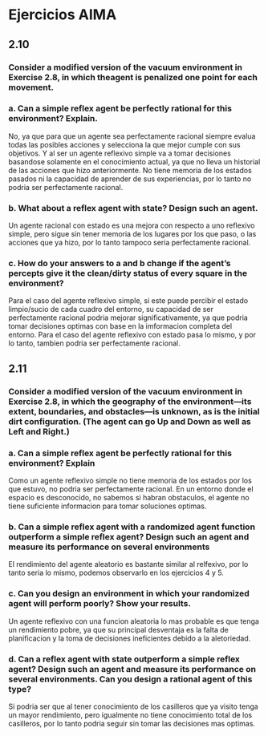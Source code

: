 # Ejercicios AIMA
## 2.10 
###  Consider a modified version of the vacuum environment in Exercise 2.8, in which theagent is penalized one point for each movement.
### a. Can a simple reflex agent be perfectly rational for this environment? Explain.
No, ya que para que un agente sea perfectamente racional siempre evalua todas las posibles acciones y selecciona la que mejor cumple con sus objetivos. Y al ser un agente reflexivo simple va a tomar decisiones basandose solamente en el conocimiento actual, ya que no lleva un historial de las acciones que hizo anteriormente. No tiene memoria de los estados pasados ni la capacidad de aprender de sus experiencias, por lo tanto no podria ser perfectamente racional. 
### b. What about a reflex agent with state? Design such an agent.
Un agente racional con estado es una mejora con respecto a uno reflexivo simple, pero sigue sin tener memoria de los lugares por los que paso, o las acciones que ya hizo, por lo tanto tampoco seria perfectamente racional.
### c. How do your answers to a and b change if the agent’s percepts give it the clean/dirty status of every square in the environment?
Para el caso del agente reflexivo simple, si este puede percibir el estado limpio/sucio de cada cuadro del entorno, su capacidad de ser perfectamente racional podria mejorar significativamente, ya que podria tomar decisiones optimas con base en la imformacion completa del entorno. 
Para el caso del agente reflexivo con estado pasa lo mismo, y por lo tanto, tambien podria ser perfectamente racional.

## 2.11
###  Consider a modified version of the vacuum environment in Exercise 2.8, in which the geography of the environment—its extent, boundaries, and obstacles—is unknown, as is the initial dirt configuration. (The agent can go Up and Down as well as Left and Right.)
###  a. Can a simple reflex agent be perfectly rational for this environment? Explain
Como un agente reflexivo simple no tiene memoria de los estados por los que estuvo, no podria ser perfectamente racional. En un entorno donde el espacio es desconocido, no sabemos si habran obstaculos, el agente no tiene suficiente informacion para tomar soluciones optimas. 
### b. Can a simple reflex agent with a randomized agent function outperform a simple reflex agent? Design such an agent and measure its performance on several environments
El rendimiento del agente aleatorio es bastante similar al relfexivo, por lo tanto seria lo mismo, podemos observarlo en los ejercicios 4 y 5.
### c. Can you design an environment in which your randomized agent will perform poorly? Show your results.
Un agente reflexivo con una funcion aleatoria lo mas probable es que tenga un rendimiento pobre, ya que su principal desventaja es la falta de planificacion y la toma de decisiones ineficientes debido a la aletoriedad.
### d.  Can a reflex agent with state outperform a simple reflex agent? Design such an agent and measure its performance on several environments. Can you design a rational agent of this type?
Si podria ser que al tener conocimiento de los casilleros que ya visito tenga un mayor rendimiento, pero igualmente no tiene conocimiento total de los casilleros, por lo tanto podria seguir sin tomar las decisiones mas optimas.








